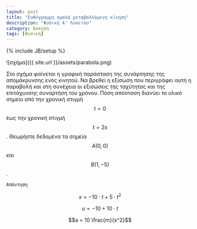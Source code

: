 ```yaml
---
layout: post
title: "Ευθύγραμμη ομαλά μεταβαλλόμενη κίνηση"
description: "Φυσική Α' Λυκείου"
category: Άσκηση
tags: [Φυσική]
---
```

{% include JB/setup %}

![σχήμα]({{ site.url }}/assets/parabola.png) 


Στο σχήμα φαίνεται η γραφική παράσταση της συνάρτησης της απομάκρυνσης ενός κινητού. 
Να βρεθεί η εξίσωση που περιγράφει αυτή η παραβολή και στη συνέχεια οι εξισώσεις της ταχύτητας και της επιτάχυνσης συναρτήση του χρόνου. Πόση απόσταση διανύει το υλικό σημείο από την χρονική στιγμή $$t = 0$$ έως την χρονική στιγμή $$t = 2s$$. Θεωρήστε δεδομένα τα σημεία $$Α(0, 0)$$ και $$Β(1, -5)$$.


`Απάντηση`


$$x = - 10 \cdot t + 5 \cdot t^2 $$


$$u = - 10 + 10 \cdot t $$

$$a = 10 \frac{m}{s^2}$$